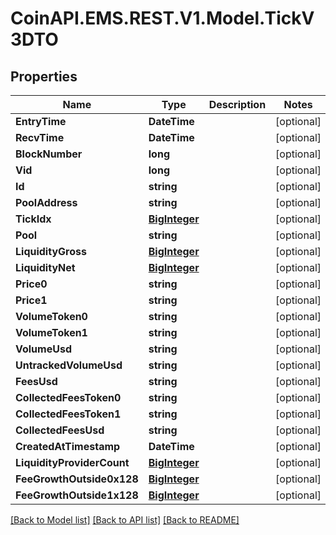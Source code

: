 # CoinAPI.EMS.REST.V1.Model.TickV3DTO

## Properties

Name | Type | Description | Notes
------------ | ------------- | ------------- | -------------
**EntryTime** | **DateTime** |  | [optional] 
**RecvTime** | **DateTime** |  | [optional] 
**BlockNumber** | **long** |  | [optional] 
**Vid** | **long** |  | [optional] 
**Id** | **string** |  | [optional] 
**PoolAddress** | **string** |  | [optional] 
**TickIdx** | [**BigInteger**](BigInteger.md) |  | [optional] 
**Pool** | **string** |  | [optional] 
**LiquidityGross** | [**BigInteger**](BigInteger.md) |  | [optional] 
**LiquidityNet** | [**BigInteger**](BigInteger.md) |  | [optional] 
**Price0** | **string** |  | [optional] 
**Price1** | **string** |  | [optional] 
**VolumeToken0** | **string** |  | [optional] 
**VolumeToken1** | **string** |  | [optional] 
**VolumeUsd** | **string** |  | [optional] 
**UntrackedVolumeUsd** | **string** |  | [optional] 
**FeesUsd** | **string** |  | [optional] 
**CollectedFeesToken0** | **string** |  | [optional] 
**CollectedFeesToken1** | **string** |  | [optional] 
**CollectedFeesUsd** | **string** |  | [optional] 
**CreatedAtTimestamp** | **DateTime** |  | [optional] 
**LiquidityProviderCount** | [**BigInteger**](BigInteger.md) |  | [optional] 
**FeeGrowthOutside0x128** | [**BigInteger**](BigInteger.md) |  | [optional] 
**FeeGrowthOutside1x128** | [**BigInteger**](BigInteger.md) |  | [optional] 

[[Back to Model list]](../README.md#documentation-for-models) [[Back to API list]](../README.md#documentation-for-api-endpoints) [[Back to README]](../README.md)

